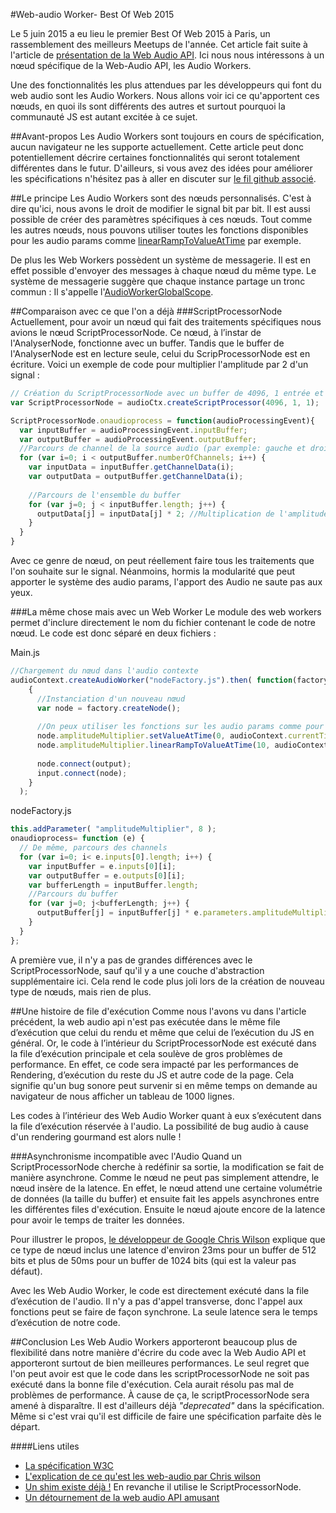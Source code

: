 #Web-audio Worker- Best Of Web 2015

Le 5 juin 2015 a eu lieu le premier Best Of Web 2015 à Paris, un rassemblement des meilleurs Meetups de l'année. Cet article fait suite à l'article de [présentation de la Web Audio API](https://github.com/FBerthelot/web-audio-api-examples/blob/gh-pages/the_post.md). Ici nous nous intéressons à un nœud spécifique de la Web-Audio API, les Audio Workers.

Une des fonctionnalités les plus attendues par les développeurs qui font du web audio sont les Audio Workers. Nous allons voir ici ce qu'apportent ces nœuds, en quoi ils sont différents des autres et surtout pourquoi la communauté JS est autant excitée à ce sujet.

##Avant-propos
Les Audio Workers sont toujours en cours de spécification, aucun navigateur ne les supporte actuellement. Cette article peut donc potentiellement décrire certaines fonctionnalités qui seront totalement différentes dans le futur. D'ailleurs, si vous avez des idées pour améliorer les spécifications n'hésitez pas à aller en discuter sur [le fil github associé](https://github.com/WebAudio/web-audio-api/issues).

##Le principe
Les Audio Workers sont des nœuds personnalisés. C'est à dire qu'ici, nous avons le droit de modifier le signal bit par bit. Il est aussi possible de créer des paramètres spécifiques à ces nœuds. Tout comme les autres nœuds, nous pouvons utiliser toutes les fonctions disponibles pour les audio params comme [linearRampToValueAtTime](http://webaudio.github.io/web-audio-api/#methods-3) par exemple.

De plus les Web Workers possèdent un système de messagerie. Il est en effet possible d'envoyer des messages à chaque nœud du même type. Le système de messagerie suggère que chaque instance partage un tronc commun : Il s'appelle l'[AudioWorkerGlobalScope](http://webaudio.github.io/web-audio-api/#idl-def-AudioWorkerGlobalScope).

##Comparaison avec ce que l'on a déjà
###ScriptProcessorNode
Actuellement, pour avoir un nœud qui fait des traitements spécifiques nous avions le nœud ScriptProcessorNode. Ce nœud, à l’instar de l'AnalyserNode, fonctionne avec un buffer. Tandis que le buffer de l'AnalyserNode est en lecture seule, celui du ScripProcessorNode est en écriture. Voici un exemple de code pour multiplier l'amplitude par 2 d'un signal :
```javascript
// Création du ScriptProcessorNode avec un buffer de 4096, 1 entrée et 1 sortie
var ScriptProcessorNode = audioCtx.createScriptProcessor(4096, 1, 1);

ScriptProcessorNode.onaudioprocess = function(audioProcessingEvent){
  var inputBuffer = audioProcessingEvent.inputBuffer;
  var outputBuffer = audioProcessingEvent.outputBuffer;
  //Parcours de channel de la source audio (par exemple: gauche et droite en stéréo)
  for (var i=0; i < outputBuffer.numberOfChannels; i++) {
    var inputData = inputBuffer.getChannelData(i);
    var outputData = outputBuffer.getChannelData(i);
    
    //Parcours de l'ensemble du buffer 
    for (var j=0; j < inputBuffer.length; j++) {
      outputData[j] = inputData[j] * 2; //Multiplication de l'amplitude par 2      
    }
  }
}
```
Avec ce genre de nœud, on peut réellement faire tous les traitements que l'on souhaite sur le signal. Néanmoins, hormis la modularité que peut apporter le système des audio params, l'apport des Audio ne saute pas aux yeux.

###La même chose mais avec un Web Worker
Le module des web workers permet d'inclure directement le nom du fichier contenant le code de notre nœud. Le code est donc séparé en deux fichiers : 

Main.js
```javascript
//Chargement du nœud dans l'audio contexte
audioContext.createAudioWorker("nodeFactory.js").then( function(factory) 
    {
      //Instanciation d'un nouveau nœud 
      var node = factory.createNode();
      
      //On peux utiliser les fonctions sur les audio params comme pour les autres nœuds
      node.amplitudeMultiplier.setValueAtTime(0, audioContext.currentTime);
      node.amplitudeMultiplier.linearRampToValueAtTime(10, audioContext.currentTime + 10);
      
      node.connect(output); 
      input.connect(node);
    }
  );
```
nodeFactory.js
```javascript
this.addParameter( "amplitudeMultiplier", 8 );
onaudioprocess= function (e) {
  // De même, parcours des channels
  for (var i=0; i< e.inputs[0].length; i++) {
    var inputBuffer = e.inputs[0][i];
    var outputBuffer = e.outputs[0][i];
    var bufferLength = inputBuffer.length;
    //Parcours du buffer
    for (var j=0; j<bufferLength; j++) {
      outputBuffer[j] = inputBuffer[j] * e.parameters.amplitudeMultiplier;
    }
  }
};
```
A première vue, il n'y a pas de grandes différences avec le ScriptProcessorNode, sauf qu'il y a une couche d'abstraction supplémentaire ici. Cela rend le code plus joli lors de la création de nouveau type de nœuds, mais rien de plus.

##Une histoire de file d'exécution
Comme nous l'avons vu dans l'article précédent, la web audio api n'est pas exécutée dans le même file d’exécution que celui du rendu et même que celui de l’exécution du JS en général.
Or, le code à l’intérieur du ScriptProcessorNode est exécuté dans la file d’exécution principale et cela soulève de gros problèmes de performance. En effet, ce code sera impacté par les performances de Rendering, d’exécution du reste du JS et autre code de la page. Cela signifie qu'un bug sonore peut survenir si en même temps on demande au navigateur de nous afficher un tableau de 1000 lignes.

Les codes à l’intérieur des Web Audio Worker quant à eux s’exécutent dans la file d’exécution réservée à l'audio. La possibilité de bug audio à cause d'un rendering gourmand est alors nulle !

###Asynchronisme incompatible avec l'Audio
Quand un ScriptProcessorNode cherche à redéfinir sa sortie, la modification se fait de manière asynchrone. Comme le nœud ne peut pas simplement attendre, le nœud insère de la latence. En effet, le nœud attend une certaine volumétrie de données (la taille du buffer) et ensuite fait les appels asynchrones entre les différentes files d'exécution. Ensuite le nœud ajoute encore de la latence pour avoir le temps de traiter les données.

Pour illustrer le propos, [le développeur de Google Chris Wilson](https://plus.google.com/+ChrisWilson/posts) explique que ce type de nœud inclus une latence d'environ 23ms pour un buffer de 512 bits et plus de 50ms pour un buffer de 1024 bits (qui est la valeur pas défaut).

Avec les Web Audio Worker, le code est directement exécuté dans la file d’exécution de l'audio. Il n'y a pas d'appel transverse, donc l'appel aux fonctions peut se faire de façon synchrone. La seule latence sera le temps d’exécution de notre code.

##Conclusion
Les Web Audio Workers apporteront beaucoup plus de flexibilité dans notre manière d'écrire du code avec la Web Audio API et apporteront surtout de bien meilleures performances. Le seul regret que l'on peut avoir est que le code dans les scriptProcessorNode ne soit pas exécuté dans la bonne file d'exécution. Cela aurait résolu pas mal de problèmes de performance. À cause de ça, le scriptProcessorNode sera amené à disparaître. Il est d'ailleurs déjà *"deprecated"* dans la spécification. Même si c'est vrai qu'il est difficile de faire une spécification parfaite dès le départ.

####Liens utiles
- [La spécification W3C](http://webaudio.github.io/web-audio-api/#the-audioworker-interface)
- [L'explication de ce qu'est les web-audio par Chris wilson](https://plus.google.com/+ChrisWilson/posts/QapzKucPp6Y)  
-  [Un shim existe déjà !](https://github.com/mohayonao/audio-worker-shim) En revanche il utilise le ScriptProcessorNode.
- [Un détournement de la web audio API amusant](https://sudoroom.org/serial-over-webaudio/)
